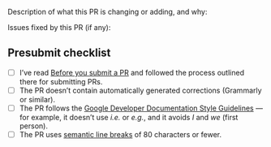 Description of what this PR is changing or adding, and why:

Issues fixed by this PR (if any): 

## Presubmit checklist
- [ ] I’ve read [Before you submit a PR](https://github.com/flutter/website#before-you-submit-a-pr) and followed the process outlined there for submitting PRs.
- [ ] The PR doesn’t contain automatically generated corrections (Grammarly or similar).
- [ ] The PR follows the [Google Developer Documentation Style Guidelines](https://developers.google.com/style) — for example, it doesn’t use _i.e._ or _e.g._, and it avoids _I_ and _we_ (first person).
- [ ] The PR uses [semantic line breaks](https://github.com/dart-lang/site-shared/blob/master/doc/writing-for-dart-and-flutter-websites.md#semantic-line-breaks) of 80 characters or fewer.
